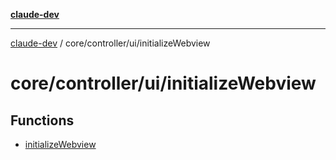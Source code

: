 [**claude-dev**](../../../../README.md)

***

[claude-dev](../../../../README.md) / core/controller/ui/initializeWebview

# core/controller/ui/initializeWebview

## Functions

- [initializeWebview](functions/initializeWebview.md)
